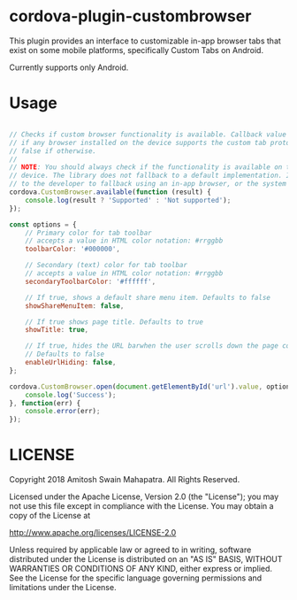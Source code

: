 # cordova-plugin-custombrowser

This plugin provides an interface to customizable in-app browser tabs that exist on some mobile platforms, specifically Custom Tabs on Android.

Currently supports only Android.

# Usage

```js

// Checks if custom browser functionality is available. Callback value is true
// if any browser installed on the device supports the custom tab protocol,
// false if otherwise.
//
// NOTE: You should always check if the functionality is available on the user
// device. The library does not fallback to a default implementation. It is left
// to the developer to fallback using an in-app browser, or the system browser.
cordova.CustomBrowser.available(function (result) {
    console.log(result ? 'Supported' : 'Not supported');
});

const options = {
    // Primary color for tab toolbar
    // accepts a value in HTML color notation: #rrggbb
    toolbarColor: '#000000',

    // Secondary (text) color for tab toolbar
    // accepts a value in HTML color notation: #rrggbb
    secondaryToolbarColor: '#ffffff',

    // If true, shows a default share menu item. Defaults to false
    showShareMenuItem: false,

    // If true shows page title. Defaults to true
    showTitle: true,

    // If true, hides the URL barwhen the user scrolls down the page content.
    // Defaults to false
    enableUrlHiding: false,
};

cordova.CustomBrowser.open(document.getElementById('url').value, options, function () {
    console.log('Success');
}, function(err) {
    console.error(err);
});
```

# LICENSE

Copyright 2018 Amitosh Swain Mahapatra. All Rights Reserved.

Licensed under the Apache License, Version 2.0 (the "License"); you may not use this file except
in compliance with the License. You may obtain a copy of the License at

http://www.apache.org/licenses/LICENSE-2.0

Unless required by applicable law or agreed to in writing, software distributed under the
License is distributed on an "AS IS" BASIS, WITHOUT WARRANTIES OR CONDITIONS OF ANY KIND, either
express or implied. See the License for the specific language governing permissions and
limitations under the License.

